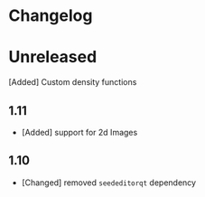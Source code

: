 # Changelog

# Unreleased

[Added] Custom density functions

## 1.11

* [Added] support for 2d Images
## 1.10

* [Changed] removed `seededitorqt` dependency

